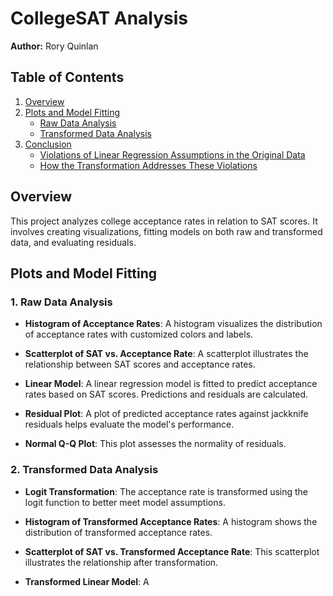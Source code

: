 # CollegeSAT Analysis

**Author:** Rory Quinlan

## Table of Contents

1. [Overview](#overview)
2. [Plots and Model Fitting](#plots-and-model-fitting)
   - [Raw Data Analysis](#1-raw-data-analysis)
   - [Transformed Data Analysis](#2-transformed-data-analysis)
3. [Conclusion](#conclusion)
   - [Violations of Linear Regression Assumptions in the Original Data](#violations-of-linear-regression-assumptions-in-the-original-data)
   - [How the Transformation Addresses These Violations](#how-the-transformation-addresses-these-violations)

## Overview

This project analyzes college acceptance rates in relation to SAT scores. It involves creating visualizations, fitting models on both raw and transformed data, and evaluating residuals.

## Plots and Model Fitting

### 1. Raw Data Analysis

- **Histogram of Acceptance Rates**: A histogram visualizes the distribution of acceptance rates with customized colors and labels.
  
- **Scatterplot of SAT vs. Acceptance Rate**: A scatterplot illustrates the relationship between SAT scores and acceptance rates.

- **Linear Model**: A linear regression model is fitted to predict acceptance rates based on SAT scores. Predictions and residuals are calculated.

- **Residual Plot**: A plot of predicted acceptance rates against jackknife residuals helps evaluate the model's performance.

- **Normal Q-Q Plot**: This plot assesses the normality of residuals.

### 2. Transformed Data Analysis

- **Logit Transformation**: The acceptance rate is transformed using the logit function to better meet model assumptions.

- **Histogram of Transformed Acceptance Rates**: A histogram shows the distribution of transformed acceptance rates.

- **Scatterplot of SAT vs. Transformed Acceptance Rate**: This scatterplot illustrates the relationship after transformation.

- **Transformed Linear Model**: A
